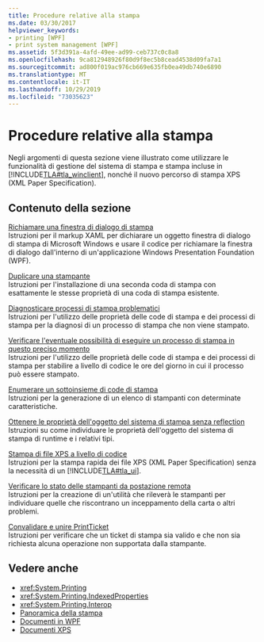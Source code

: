 ```yaml
---
title: Procedure relative alla stampa
ms.date: 03/30/2017
helpviewer_keywords:
- printing [WPF]
- print system management [WPF]
ms.assetid: 5f3d391a-4afd-49ee-ad99-ceb737c0c8a8
ms.openlocfilehash: 9ca812948926f80d9f8ec5b8cead4538d09fa7a1
ms.sourcegitcommit: ad800f019ac976cb669e635fb0ea49db740e6890
ms.translationtype: MT
ms.contentlocale: it-IT
ms.lasthandoff: 10/29/2019
ms.locfileid: "73035623"
---
```

# <a name="printing-how-to-topics"></a>Procedure relative alla stampa
Negli argomenti di questa sezione viene illustrato come utilizzare le funzionalità di gestione del sistema di stampa e stampa incluse in [!INCLUDE[TLA#tla_winclient](../../../../includes/tlasharptla-winclient-md.md)], nonché il nuovo percorso di stampa XPS (XML Paper Specification).  
  
## <a name="in-this-section"></a>Contenuto della sezione  
 [Richiamare una finestra di dialogo di stampa](how-to-invoke-a-print-dialog.md)  
 Istruzioni per il markup XAML per dichiarare un oggetto finestra di dialogo di stampa di Microsoft Windows e usare il codice per richiamare la finestra di dialogo dall'interno di un'applicazione Windows Presentation Foundation (WPF).  
  
 [Duplicare una stampante](how-to-clone-a-printer.md)  
 Istruzioni per l'installazione di una seconda coda di stampa con esattamente le stesse proprietà di una coda di stampa esistente.  
  
 [Diagnosticare processi di stampa problematici](how-to-diagnose-problematic-print-job.md)  
 Istruzioni per l'utilizzo delle proprietà delle code di stampa e dei processi di stampa per la diagnosi di un processo di stampa che non viene stampato.  
  
 [Verificare l'eventuale possibilità di eseguire un processo di stampa in questo preciso momento](how-to-discover-whether-a-print-job-can-be-printed-at-this-time-of-day.md)  
 Istruzioni per l'utilizzo delle proprietà delle code di stampa e dei processi di stampa per stabilire a livello di codice le ore del giorno in cui il processo può essere stampato.  
  
 [Enumerare un sottoinsieme di code di stampa](how-to-enumerate-a-subset-of-print-queues.md)  
 Istruzioni per la generazione di un elenco di stampanti con determinate caratteristiche.  
  
 [Ottenere le proprietà dell'oggetto del sistema di stampa senza reflection](how-to-get-print-system-object-properties-without-reflection.md)  
 Istruzioni su come individuare le proprietà dell'oggetto del sistema di stampa di runtime e i relativi tipi.  
  
 [Stampa di file XPS a livello di codice](how-to-programmatically-print-xps-files.md)  
 Istruzioni per la stampa rapida dei file XPS (XML Paper Specification) senza la necessità di un [!INCLUDE[TLA#tla_ui](../../../../includes/tlasharptla-ui-md.md)].  
  
 [Verificare lo stato delle stampanti da postazione remota](how-to-remotely-survey-the-status-of-printers.md)  
 Istruzioni per la creazione di un'utilità che rileverà le stampanti per individuare quelle che riscontrano un inceppamento della carta o altri problemi.  
  
 [Convalidare e unire PrintTicket](how-to-validate-and-merge-printtickets.md)  
 Istruzioni per verificare che un ticket di stampa sia valido e che non sia richiesta alcuna operazione non supportata dalla stampante.  
  
## <a name="see-also"></a>Vedere anche

- <xref:System.Printing>
- <xref:System.Printing.IndexedProperties>
- <xref:System.Printing.Interop>
- [Panoramica della stampa](printing-overview.md)
- [Documenti in WPF](documents-in-wpf.md)
- [Documenti XPS](/windows/desktop/printdocs/documents)
